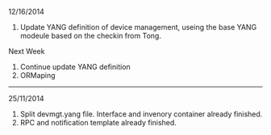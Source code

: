 12/16/2014

1. Update YANG definition of device management, useing the base YANG modeule based on the checkin from Tong.

Next Week

1. Continue update YANG definition
2. ORMaping
----------------------------------------------------

25/11/2014


1. Split devmgt.yang file. Interface and invenory container already finished.
2. RPC and notification template already finished.



